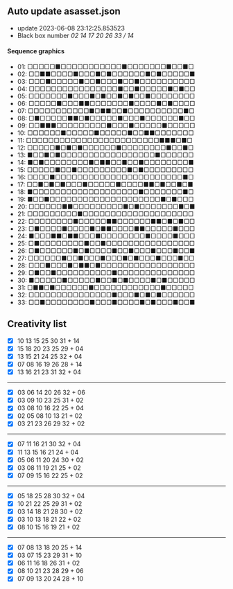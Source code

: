 ## Auto update asasset.json

* update 2023-06-08 23:12:25.853523
* Black box number _02 14 17 20 26 33 / 14_
#### Sequence graphics

* 01: □□□□□■□□□□□□□□□□□■□□□□□□□■□□■□
* 02: □□■■□□□□■□□□■□■□□□□□□■□■□□□□□■
* 03: □□□■□□□□□■□□■□□□■□□■□□□□□□□□□□
* 04: □□□□□□□□□□□□□□□□■□□■□□□□□■□■□□
* 05: □□□□□□□■□□□■□■□□■□■□□■□□□□□□□□
* 06: □□□□□■□□□■■□□□□□□□■□□□□■□■□□□□
* 07: □□□□□□□□□□□■□■■□□■□□□□□□□□□□■□
* 08: □■□□□□□■■□■□□□□□■□□□■□□□□□□■□□
* 09: □□■■■□□□□□□□□□■□□□■□□□□□■□□□□□
* 10: □□□□□□■□□□□□■□□□□□■□□■■□□□□□□□
* 11: □□□□□□□□□□□□□□□□□□□□□□□□■■■□■□
* 12: □□□□□■□■□■□□□□□□■□□□□□□□□■□□■□
* 13: ■□□■□■□□□□□□□□□□□□□□□□□■□□□□□□
* 14: ■□■□□□□□□□□■□■■□□■□□■□□□□□□□□■
* 15: □□□□□■□□■□□□□□□□□□■□■□□□□□□□□□
* 16: □□□□■□□□□□□□□□□□□□□□□□□□□□□□■□
* 17: □□■□■□■□□□■□□□□□■□□□□■■□■□□■□■
* 18: ■□□□□□□□□□□□□□□□□□□□■□□□□□□□■□
* 19: ■□□■□□□□□□□□□□□□□□□□□□□□■□■□□□
* 20: □□□□□□■■□□□□□□□□□■□■□□□□□□□■□■
* 21: □□□□□□□□□■□□□□□□□□□□□□□□□□□□□□
* 22: □□□□□□□□■□□□□□■■□□□□□□■■□■□■□□
* 23: □■□□□□■□□□□■□■■□□□□■■□□□□□■□□□
* 24: ■□□□■■□■■□□□■□□□□□□□□■□□□□■□□□
* 25: □■□□□□□□□□■□□■□□□□□□□□□□□□□□□□
* 26: □■□□□□□□■□■□□□□■□□■□□□■□□□■□□■
* 27: □□□□□□■□□■□□□■□□□■□■□□□■□□□■□□
* 28: □□□■□□□■□■■□■□□□□□□□□□□□□□□□□□
* 29: □■□□■□□□□□□□□□□■□□□□□□□□□□□□□□
* 30: ■□□□□□■□□□□□■□□■□■□□□□■□■□□□□□
* 31: □■■□■□□□□□□■□□□□□□□□□□□□■□□□□□
* 32: □□□□□□□□□□□□□□□■□□□■□■□■□□□□□□
* 33: □□■□□□□□□□□■□□□■□□□□■□■□□□■□□■
## Creativity list

- [x] 10 13 15 25 30 31 + 14
- [x] 15 18 20 23 25 29 + 04
- [x] 13 15 21 24 25 32 + 04
- [x] 07 08 16 19 26 28 + 14
- [x] 13 16 21 23 31 32 + 04
***
- [x] 03 06 14 20 26 32 + 06
- [x] 03 09 10 23 25 31 + 02
- [x] 03 08 10 16 22 25 + 04
- [x] 02 05 08 10 13 21 + 02
- [x] 03 21 23 26 29 32 + 02
***
- [x] 07 11 16 21 30 32 + 04
- [x] 11 13 15 16 21 24 + 04
- [x] 05 06 11 20 24 30 + 02
- [x] 03 08 11 19 21 25 + 02
- [x] 07 09 15 16 22 25 + 02
***
- [x] 05 18 25 28 30 32 + 04
- [x] 10 21 22 25 29 31 + 02
- [x] 03 14 18 21 28 30 + 02
- [x] 03 10 13 18 21 22 + 02
- [x] 08 10 15 16 19 21 + 02
***
- [x] 07 08 13 18 20 25 + 14
- [x] 03 07 15 23 29 31 + 10
- [x] 06 11 16 18 26 31 + 02
- [x] 08 10 21 23 28 29 + 06
- [x] 07 09 13 20 24 28 + 10
